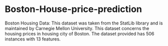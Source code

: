 # Boston-House-price-prediction
Boston Housing Data: This dataset was taken from the StatLib library and is maintained by Carnegie Mellon University. This dataset concerns the housing prices in housing city of Boston. The dataset provided has 506 instances with 13 features. 
